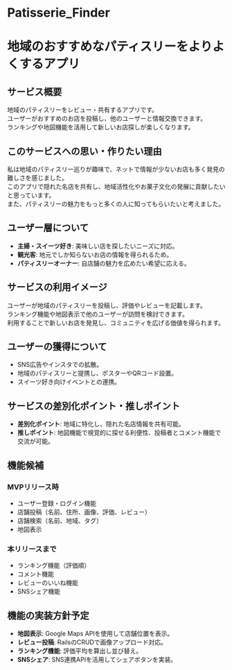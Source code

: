 # Patisserie_Finder
# 地域のおすすめなパティスリーをよりよくするアプリ

## サービス概要
地域のパティスリーをレビュー・共有するアプリです。  
ユーザーがおすすめのお店を投稿し、他のユーザーと情報交換できます。  
ランキングや地図機能を活用して新しいお店探しが楽しくなります。

## このサービスへの思い・作りたい理由
私は地域のパティスリー巡りが趣味で、ネットで情報が少ないお店も多く発見の難しさを感じました。  
このアプリで隠れた名店を共有し、地域活性化やお菓子文化の発展に貢献したいと思っています。  
また、パティスリーの魅力をもっと多くの人に知ってもらいたいと考えました。

## ユーザー層について
- **主婦・スイーツ好き**: 美味しい店を探したいニーズに対応。  
- **観光客**: 地元でしか知らないお店の情報を得られるため。  
- **パティスリーオーナー**: 自店舗の魅力を広めたい希望に応える。

## サービスの利用イメージ
ユーザーが地域のパティスリーを投稿し、評価やレビューを記載します。  
ランキング機能や地図表示で他のユーザーが訪問を検討できます。  
利用することで新しいお店を発見し、コミュニティを広げる価値を得られます。

## ユーザーの獲得について
- SNS広告やインスタでの拡散。  
- 地域のパティスリーと提携し、ポスターやQRコード設置。  
- スイーツ好き向けイベントとの連携。

## サービスの差別化ポイント・推しポイント
- **差別化ポイント**: 地域に特化し、隠れた名店情報を共有可能。  
- **推しポイント**: 地図機能で視覚的に探せる利便性、投稿者とコメント機能で交流が可能。

## 機能候補

### MVPリリース時
- ユーザー登録・ログイン機能  
- 店舗投稿（名前、住所、画像、評価、レビュー）  
- 店舗検索（名前、地域、タグ）  
- 地図表示  

### 本リリースまで
- ランキング機能（評価順）  
- コメント機能  
- レビューのいいね機能  
- SNSシェア機能  

## 機能の実装方針予定
- **地図表示**: Google Maps APIを使用して店舗位置を表示。  
- **レビュー投稿**: RailsのCRUDで画像アップロード対応。  
- **ランキング機能**: 評価平均を算出し並び替え。  
- **SNSシェア**: SNS連携APIを活用してシェアボタンを実装。
